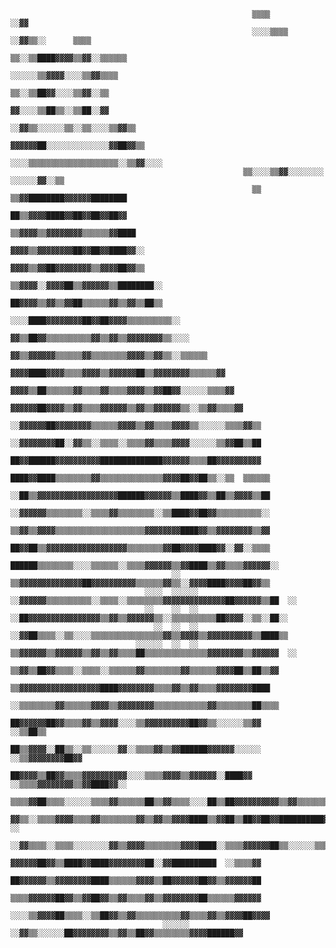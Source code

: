                                                           ▒▒▒▒                    ░░▓▓                                                            
                                                          ░░░░▒▒▒▒  ░░▓▓▒▒░░      ▒▒▒▒                                                            
                                                            ▒▒░░▒▒████▓▓▓▓▒▒▓▓░░▒▒▒▒▒▒                                                            
                                                            ░░░░░░▒▒▓▓▓▓░░░░▒▒▓▓▒▒▒▒                                                              
                                                              ▒▒░░▒▒██▓▓░░░░▒▒▓▓░░▒▒                                                              
                                                              ▓▓░░░░▒▒██▒▒░░▒▒██░░▓▓                                                              
                                                            ░░▓▓▒▒░░░░░░▒▒░░▒▒░░░░▒▒▓▓▒▒                                                          
                                                          ▓▓▓▓▓▓██░░░░░░░░░░░░░░▓▓██▓▓▒▒                                                          
                                                        ░░░░▒▒▒▒▒▒▒▒▒▒▒▒▒▒▒▒▒▒▒▒░░▒▒▓▓░░░░                                                        
                                                        ▒▒░░░░▒▒▓▓░░░░░░░░    ░░░░░░▓▓░░▒▒                                                        
                                                          ▒▒  ▒▒▓▓████████▓▓▓▓▓▓████████                                                          
                                                            ██▒▒▓▓▓▓████▓▓██▓▓██▓▓██▓▓                                                            
                                                          ▒▒▓▓▓▓▒▒▓▓▓▓▓▓▓▓▒▒▒▒▒▒▓▓████                                                            
                                                          ▓▓▓▓▒▒▓▓▓▓▓▓▓▓██▓▓██▓▓████▓▓░░                                                          
                                                          ▓▓▓▓▒▒▓▓██▓▓▓▓▓▓▓▓▒▒▓▓▓▓██▓▓▒▒                                                          
                                                        ▒▒▓▓▓▓░░▓▓▓▓██▒▒▓▓▓▓▓▓▒▒████████░░                                                        
                                                        ██▓▓▓▓▒▒▓▓▒▒▓▓██▒▒▒▒▒▒▓▓▒▒▓▓▒▒██▒▒                                                        
                                                        ░░░░████▓▓▓▓▓▓▓▓██▓▓██▓▓▓▓▒▒▒▒▒▒▒▒▒▒░░                                                    
                                                          ▓▓▒▒██▓▓▒▒▒▒▒▒▒▒▒▒▓▓▒▒▓▓▒▒▓▓▓▓▓▓▓▓▒▒░░░░                                                
                                                        ▓▓▒▒▓▓▓▓▓▓▒▒▒▒▒▒▓▓▒▒▒▒▒▒▒▒▓▓▓▓▒▒▓▓▒▒░░▒▒▒▒▒▒                                              
                                                      ▓▓▓▓████▓▓▓▓▒▒▒▒▓▓▓▓▒▒▓▓▓▓▓▓██▒▒▓▓▓▓▓▓▓▓▒▒▒▒▒▒▓▓                                            
                                                      ▓▓▓▓▒▒██▒▒▒▒▒▒▓▓▒▒▒▒▓▓▒▒▒▒▓▓▓▓▒▒▓▓██▓▓░░░░░░▒▒▒▒▓▓                                          
                                                    ▓▓▓▓▓▓██▓▓▓▓▒▒▓▓▒▒▒▒▓▓▓▓▓▓▒▒▓▓▒▒▓▓▓▓▓▓▒▒░░▒▒▓▓▒▒▒▒▓▓                                          
                                                  ░░▓▓▓▓▓▓██▓▓▓▓▓▓▓▓▒▒▒▒▒▒▓▓▓▓▒▒▓▓▒▒▒▒▓▓▓▓▒▒░░░░░░▒▒▒▒▓▓▒▒                                        
                                                ░░▓▓▓▓▓▓▓▓██░░▓▓▒▒░░▒▒▒▒░░▒▒▒▒▓▓▒▒▒▒▓▓▓▓░░░░░░▒▒▓▓██▒▒██                                          
                                                ██▓▓██████▓▓▓▓▓▓▓▓▓▓██████████████▓▓▓▓▓▓▒▒▒▒██▓▓▓▓▓▓▓▓▓▓                                          
                                                ████▓▓████▒▒▒▒▒▒▒▒▓▓▒▒▒▒▒▒▒▒▒▒▒▒▒▒▓▓▓▓██▓▓██▒▒░░▒▒  ▒▒▒▒▒▒                                        
                                                ░░██▒▒▓▓▓▓▓▓▓▓▓▓▓▓▓▓▓▓▓▓██████▓▓▓▓▓▓▒▒████▓▓▒▒██▒▒▓▓▓▓▒▒██                                        
                                                  ░░▓▓▓▓▓▓▒▒▒▒▒▒▒▒░░▒▒▒▒▓▓▒▒▒▒▒▒▒▒░░▒▒████▓▓██▓▓▒▒▒▒▒▒▒▒▒▒░░                                      
                                                  ▒▒▓▓▒▒▓▓▓▓▒▒▒▒▒▒▒▒▒▒▒▒▒▒▒▒▒▒▒▒▓▓▓▓▓▓▓▓████▓▓▒▒▓▓▓▓▓▓▓▓▒▒▓▓                                      
                                                  ██▓▓██▒▒▓▓▓▓▓▓▓▓▓▓▓▓▓▓▓▓▓▓▒▒▒▒▒▒▒▒▓▓██▓▓▓▓████▓▓░░▓▓░░▒▒▒▒                                      
                                                  ██████▒▒▒▒▒▒▒▒░░░░▒▒▒▒▒▒░░▒▒▒▒▓▓▓▓▓▓▒▒▓▓████▒▒▓▓▒▒▒▒▓▓▓▓▓▓░░                                    
                                        ░░        ▒▒▓▓▓▓▓▓▓▓▓▓▓▓▓▓██▓▓▓▓▓▓▓▓▓▓▒▒▒▒▒▒▓▓▒▒░░▓▓▓▓████▓▓▓▓██▓▓▒▒                                      
                                  ░░░░  ░░░░░░  ░░▓▓▓▓▓▓▒▒▒▒▒▒▒▒▒▒░░▒▒▒▒░░▒▒▒▒▒▒▒▒▓▓▓▓▓▓▓▓▓▓▓▓▓▓██▓▓▓▓▓▓▒▒██  ░░                                  
                                  ░░    ░░  ░░  ░░██▓▓▓▓▓▓▓▓▓▓▓▓▓▓▓▓▒▒▓▓▒▒▓▓▓▓▓▓▒▒░░▒▒▒▒▒▒▒▒▒▒██▓▓▓▓░░▒▒░░██░░                                    
                                    ░░  ░░  ░░  ░░▓▓██▒▒▒▒░░▒▒░░░░▒▒▒▒▒▒▒▒▒▒▒▒▒▒▒▒▓▓▒▒▓▓▓▓▒▒▓▓▓▓▓▓▓▓▓▓▒▒████▒▒                                    
                                ░░░░░░  ░░  ░░  ▒▒▓▓▓▓▓▓▒▒▓▓▓▓▓▓▒▒▓▓▒▒▓▓▒▒▒▒██▒▒▒▒▒▒▒▒▒▒▒▒▒▒▓▓▓▓▓▓▓▓▒▒▓▓▓▓▓▓  ░░                                  
                                                ▒▒▓▓▒▒██▓▓▒▒▒▒░░▒▒▒▒░░▒▒▒▒▒▒▓▓▒▒▒▒▒▒▒▒▓▓▒▒▒▒▒▒▓▓▓▓██▒▒██▒▒▓▓                                      
                                                ▒▒▓▓▓▓▓▓▓▓▓▓▓▓▓▓▓▓▓▓████▓▓▓▓▓▓▓▓▒▒▒▒▓▓▒▒▓▓▒▒▒▒▓▓▓▓▓▓▓▓████                                        
                                              ░░▒▒▒▒▒▒▒▒▓▓▒▒▒▒▒▒▓▓▓▓▒▒▓▓▓▓▓▓▓▓▒▒▒▒▒▒▒▒▒▒▒▒▓▓▒▒▒▒▒▒▒▒██▒▒▒▒                                        
                                                ██▓▓▓▓▓▓██▓▓▒▒▒▒▓▓▒▒▓▓▓▓░░░░▒▒▓▓▓▓▓▓▓▓▓▓██▓▓▒▒░░░░░░▒▒▓▓                            ░░▒▒██▒▒      
                                                ██▒▒▓▓▓▓░░██▒▒░░▒▒░░░░░░▓▓░░▒▒▒▒▓▓▒▒▓▓██████▓▓▓▓▓▓░░░░░░                    ░░▒▒▓▓▓▓▓▓▓▓██▓▓      
                                                ██▓▓▓▓▒▒██▓▓▒▒▒▒▓▓▓▓▓▓▓▓▓▓░░░░▒▒▒▒▓▓▓▓▒▒▓▓▓▓▓▓░░████▓▓          ░░▒▒▒▒▓▓▓▓▓▓▓▓▒▒▓▓████▓▓░░        
                                              ▒▒▒▒▓▓██▒▒▒▒░░░░░░▒▒▒▒▓▓▒▒▒▒▒▒██▒▒▓▓▒▒▒▒░░░░██▒▒██▓▓▓▓▓▓▓▓▓▓▒▒▓▓▒▒▒▒▒▒▒▒▒▒▓▓████▓▓░░                
                                            ▓▓▒▒░░▒▒▒▒▓▓▓▓▒▒▒▒▓▓▒▒▒▒▒▒▒▒▓▓▒▒▓▓▒▒▓▓▓▓████▒▒▓▓██▒▒██▓▓██▓▓██████████▓▓▓▓  ░░                        
                                          ░░▓▓▒▒▒▒░░▒▒▒▒░░░░░░░░▓▓▒▒▓▓▓▓▒▒▒▒▒▒▒▒▓▓▓▓████░░▒▒▒▒▓▓▓▓▓▓██▒▒░░░░░░▒▒▒▒░░                              
                                          ▓▓▓▓▓▓██▓▓▒▒████▓▓████▓▓▓▓▓▓▓▓██░░▓▓██████████  ░░▒▒▒▒▓▓                                                
                                          ██▓▓▓▓▓▓▒▒▓▓▓▓▓▓▓▓████▒▒▒▒▒▒▓▓▓▓▒▒██▓▓▓▓▓▓██▓▓▒▒▓▓▓▓▓▓██                                                
                                          ▒▒▒▒▓▓▓▓▓▓██▓▓▒▒▓▓██▓▓▒▒▓▓▒▒▒▒▓▓▒▒▓▓▓▓▓▓▓▓██▒▒▒▒▒▒▓▓▓▓▓▓                                                
                                        ░░░░▒▒▓▓▓▓██▒▒▒▒░░▒▒██▓▓▒▒▓▓▒▒▒▒▒▒▒▒▒▒▓▓▒▒▒▒▓▓▒▒▓▓▓▓██▓▓▓▓                                                
                                      ░░░░░░    ░░▓▓▒▒░░░░░░██▓▓▓▓▓▓▓▓▒▒▓▓▒▒██▓▓▒▒▒▒▒▒▒▒▓▓▓▓██████▓▓                                              
